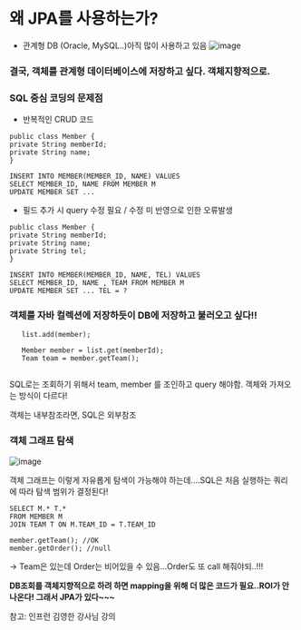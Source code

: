 # 왜 JPA를 사용하는가?

- 관계형 DB (Oracle, MySQL..)아직 많이 사용하고 있음
![image](https://user-images.githubusercontent.com/45115557/178130877-56b5e86c-22b9-4209-9b31-a90354bf682e.png)


### 결국, 객체를 관계형 데이터베이스에 저장하고 싶다. 객체지향적으로.

### SQL 중심 코딩의 문제점

- 반복적인 CRUD 코드

```
public class Member {
private String memberId;
private String name;
}
```

```
INSERT INTO MEMBER(MEMBER_ID, NAME) VALUES
SELECT MEMBER_ID, NAME FROM MEMBER M
UPDATE MEMBER SET ...

```

- 필드 추가 시 query 수정 필요 / 수정 미 반영으로 인한 오류발생


```
public class Member {
private String memberId;
private String name;
private String tel;
}
```

```
INSERT INTO MEMBER(MEMBER_ID, NAME, TEL) VALUES
SELECT MEMBER_ID, NAME , TEAM FROM MEMBER M
UPDATE MEMBER SET ... TEL = ?
```

    
 ### 객체를 자바 컬렉션에 저장하듯이 DB에 저장하고 불러오고 싶다!!
 ```
    list.add(member);
    
    Member member = list.get(memberId);
    Team team = member.getTeam();
    
 ```
SQL로는 조회하기 위해서 team, member 를 조인하고 query 해야함. 객체와 가져오는 방식이 다르다!
    
객체는 내부참조라면, SQL은 외부참조
    
 ### 객체 그래프 탐색
    
 ![image](https://user-images.githubusercontent.com/45115557/178130977-4944e26f-e95e-4a3b-a630-87dbbd35dcd8.png)

    
객체 그래프는 이렇게 자유롭게 탐색이 가능해야 하는데....SQL은 처음 실행하는 쿼리에 따라 탐색 범위가 결정된다!
    
```
SELECT M.* T.*
FROM MEMBER M
JOIN TEAM T ON M.TEAM_ID = T.TEAM_ID
```
```
member.getTeam(); //OK
member.getOrder(); //null
```
    
→ Team은 있는데 Order는 비어있을 수 있음...Order도 또 call 해줘야되..!!!
    

**DB조회를 객체지향적으로 하려 하면 mapping을 위해 더 많은 코드가 필요..ROI가 안나온다!
그래서 JPA가 있다~~~**


참고: 인프런 김영한 강사님 강의
